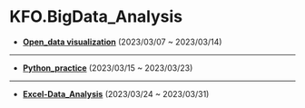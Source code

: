# KFO.BigData_Analysis

* <b>[Open_data visualization](https://github.com/Sehun-github/KFO.BigData_Analysis/tree/main/Python_basic)</b> (2023/03/07 ~ 2023/03/14)

----------------------------------------------------

* <b>[Python_practice](https://github.com/Sehun-github/KFO.BigData_Analysis/tree/main/Python_basic)</b> (2023/03/15 ~ 2023/03/23)
----------------------------------------------------

* <b>[Excel-Data_Analysis](https://github.com/Sehun-github/KFO.BigData_Analysis/tree/main/Excel)</b> (2023/03/24 ~ 2023/03/31)
